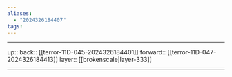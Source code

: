 ```yaml
---
aliases:
  - "2024326184407"
tags:
---
```




***

up:: 
back:: [[terror-11D-045-2024326184401]]
forward:: [[terror-11D-047-2024326184413]]
layer:: [[brokenscale|layer-333]]

***
